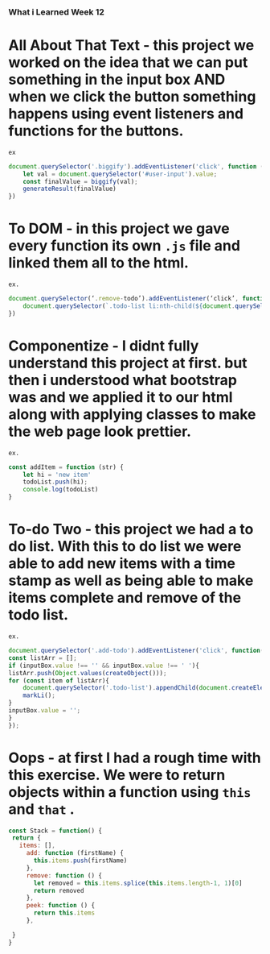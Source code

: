 ### What i Learned Week 12

# All About That Text - this project we worked on the idea that we can put something in the input box AND when we click the button something happens using event listeners and functions for the buttons.
    ex
``` javascript
document.querySelector('.biggify').addEventListener('click', function () {
    let val = document.querySelector('#user-input').value;
    const finalValue = biggify(val);
    generateResult(finalValue)
})
```


# To DOM - in this project we gave every function its own ``.js`` file and linked them all to the html.
    ex.
``` javascript
document.querySelector(‘.remove-todo’).addEventListener(‘click’, function(){
    document.querySelector(`.todo-list li:nth-child(${document.querySelector(‘.index-input’).value}`).remove();
})
```

# Componentize - I didnt fully understand this project at first. but then i understood what bootstrap was and we applied it to our html along with applying classes to make the web page look prettier.
    ex.
``` javascript
const addItem = function (str) {
    let hi = 'new item'
    todoList.push(hi);
    console.log(todoList)
}
```

# To-do Two - this project we had a to do list. With this to do list we were able to add new items with a time stamp as well as being able to make items complete and remove of the todo list.
    ex.
``` javascript
document.querySelector('.add-todo').addEventListener('click', function(){
const listArr = [];
if (inputBox.value !== '' && inputBox.value !== ' '){
listArr.push(Object.values(createObject()));
for (const item of listArr){
    document.querySelector('.todo-list').appendChild(document.createElement('li')).innerText = `${item[0]}\n${item.slice(1)}`;
    markLi();
}
inputBox.value = '';
}
});
```


# Oops - at first I had a rough time with this exercise. We were to return objects within a function using ``this`` and ``that`` .
 ``` javascript 
const Stack = function() {
  return {
    items: [],
      add: function (firstName) {
        this.items.push(firstName)
      },
      remove: function () {
        let removed = this.items.splice(this.items.length-1, 1)[0]
        return removed
      },
      peek: function () {
        return this.items
      },

  }
}
```
